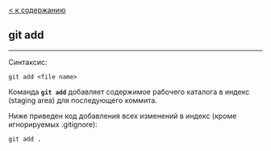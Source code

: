 [< к содержанию](../readme.md)

## git add

---
Синтаксис: 
```bush-
git add <file name>
```

Команда **`git add`** добавляет содержимое рабочего каталога в индекс (staging area) для последующего коммита.

Ниже приведен код добавления всех изменений в индекс (кроме игнорируемых .gitignore):

```bush-
git add .
```